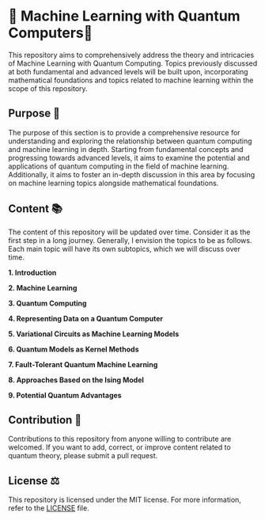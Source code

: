# 🌌 Machine Learning with Quantum Computers🚀

This repository aims to comprehensively address the theory and intricacies of Machine Learning with Quantum Computing. Topics previously discussed at both fundamental and advanced levels will be built upon, incorporating mathematical foundations and topics related to machine learning within the scope of this repository.

## Purpose 🎯
The purpose of this section is to provide a comprehensive resource for understanding and exploring the relationship between quantum computing and machine learning in depth. Starting from fundamental concepts and progressing towards advanced levels, it aims to examine the potential and applications of quantum computing in the field of machine learning. Additionally, it aims to foster an in-depth discussion in this area by focusing on machine learning topics alongside mathematical foundations.

## Content 📚
The content of this repository will be updated over time. Consider it as the first step in a long journey. Generally, I envision the topics to be as follows. Each main topic will have its own subtopics, which we will discuss over time.

  **1. Introduction** 

  **2. Machine Learning**

  **3. Quantum Computing**

  **4. Representing Data on a Quantum Computer**

  **5. Variational Circuits as Machine Learning Models**

  **6. Quantum Models as Kernel Methods**

  **7. Fault-Tolerant Quantum Machine Learning**

  **8. Approaches Based on the Ising Model**

  **9. Potential Quantum Advantages** 

## Contribution 🤝
Contributions to this repository from anyone willing to contribute are welcomed. If you want to add, correct, or improve content related to quantum theory, please submit a pull request.

## License ⚖️
This repository is licensed under the MIT license. For more information, refer to the [LICENSE](LICENSE) file.
